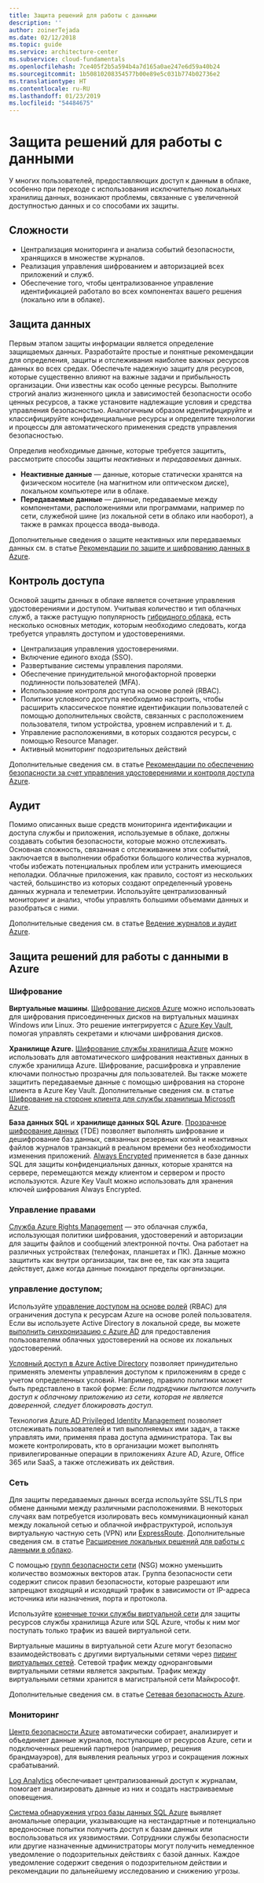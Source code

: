 ```yaml
---
title: Защита решений для работы с данными
description: ''
author: zoinerTejada
ms.date: 02/12/2018
ms.topic: guide
ms.service: architecture-center
ms.subservice: cloud-fundamentals
ms.openlocfilehash: 7ce405f2b5a594b4a7d165a0ae247e6d59a40b24
ms.sourcegitcommit: 1b50810208354577b00e89e5c031b774b02736e2
ms.translationtype: HT
ms.contentlocale: ru-RU
ms.lasthandoff: 01/23/2019
ms.locfileid: "54484675"
---
```

# <a name="securing-data-solutions"></a>Защита решений для работы с данными

У многих пользователей, предоставляющих доступ к данным в облаке, особенно при переходе с использования исключительно локальных хранилищ данных, возникают проблемы, связанные с увеличенной доступностью данных и со способами их защиты.

## <a name="challenges"></a>Сложности

- Централизация мониторинга и анализа событий безопасности, хранящихся в множестве журналов.
- Реализация управления шифрованием и авторизацией всех приложений и служб.
- Обеспечение того, чтобы централизованное управление идентификацией работало во всех компонентах вашего решения (локально или в облаке).

## <a name="data-protection"></a>Защита данных

Первым этапом защиты информации является определение защищаемых данных. Разработайте простые и понятные рекомендации для определения, защиты и отслеживания наиболее важных ресурсов данных во всех средах. Обеспечьте надежную защиту для ресурсов, которые существенно влияют на важные задачи и прибыльность организации. Они известны как особо ценные ресурсы. Выполните строгий анализ жизненного цикла и зависимостей безопасности особо ценных ресурсов, а также установите надлежащие условия и средства управления безопасностью. Аналогичным образом идентифицируйте и классифицируйте конфиденциальные ресурсы и определите технологии и процессы для автоматического применения средств управления безопасностью.

Определив необходимые данные, которые требуется защитить, рассмотрите способы защиты *неактивных* и *передаваемых* данных.

- **Неактивные данные** — данные, которые статически хранятся на физическом носителе (на магнитном или оптическом диске), локальном компьютере или в облаке.
- **Передаваемые данные** — данные, передаваемые между компонентами, расположениями или программами, например по сети, служебной шине (из локальной сети в облако или наоборот), а также в рамках процесса ввода-вывода.

Дополнительные сведения о защите неактивных или передаваемых данных см. в статье [Рекомендации по защите и шифрованию данных в Azure](/azure/security/azure-security-data-encryption-best-practices).

## <a name="access-control"></a>Контроль доступа

Основой защиты данных в облаке является сочетание управления удостоверениями и доступом. Учитывая количество и тип облачных служб, а также растущую популярность [гибридного облака](../scenarios/hybrid-on-premises-and-cloud.md), есть несколько основных методик, которым необходимо следовать, когда требуется управлять доступом и удостоверениями.

- Централизация управления удостоверениями.
- Включение единого входа (SSO).
- Развертывание системы управления паролями.
- Обеспечение принудительной многофакторной проверки подлинности пользователей (MFA).
- Использование контроля доступа на основе ролей (RBAC).
- Политики условного доступа необходимо настроить, чтобы расширить классическое понятие идентификации пользователей с помощью дополнительных свойств, связанных с расположением пользователя, типом устройства, уровнем исправлений и т. д.
- Управление расположениями, в которых создаются ресурсы, с помощью Resource Manager.
- Активный мониторинг подозрительных действий

Дополнительные сведения см. в статье [Рекомендации по обеспечению безопасности за счет управления удостоверениями и контроля доступа Azure](/azure/security/azure-security-identity-management-best-practices).

## <a name="auditing"></a>Аудит

Помимо описанных выше средств мониторинга идентификации и доступа службы и приложения, используемые в облаке, должны создавать события безопасности, которые можно отслеживать. Основная сложность, связанная с отслеживанием этих событий, заключается в выполнении обработки большого количества журналов, чтобы избежать потенциальных проблем или устранить имеющиеся неполадки. Облачные приложения, как правило, состоят из нескольких частей, большинство из которых создают определенный уровень данных журнала и телеметрии. Используйте централизованный мониторинг и анализ, чтобы управлять большими объемами данных и разобраться с ними.

Дополнительные сведения см. в статье [Ведение журналов и аудит Azure](/azure/security/azure-log-audit).

## <a name="securing-data-solutions-in-azure"></a>Защита решений для работы с данными в Azure

### <a name="encryption"></a>Шифрование

**Виртуальные машины**. [Шифрование дисков Azure](/azure/security/azure-security-disk-encryption) можно использовать для шифрования присоединенных дисков на виртуальных машинах Windows или Linux. Это решение интегрируется с [Azure Key Vault](/azure/key-vault/), помогая управлять секретами и ключами шифрования дисков.

**Хранилище Azure.** [Шифрование службы хранилища Azure](/azure/storage/common/storage-service-encryption) можно использовать для автоматического шифрования неактивных данных в службе хранилища Azure. Шифрование, расшифровка и управление ключами полностью прозрачны для пользователей. Вы также можете защитить передаваемые данные с помощью шифрования на стороне клиента в Azure Key Vault. Дополнительные сведения см. в статье [Шифрование на стороне клиента для службы хранилища Microsoft Azure](/azure/storage/common/storage-client-side-encryption).

**База данных SQL** и **хранилище данных SQL Azure**. [Прозрачное шифрование данных](/sql/relational-databases/security/encryption/transparent-data-encryption-azure-sql) (TDE) позволяет выполнять шифрование и дешифрование баз данных, связанных резервных копий и неактивных файлов журналов транзакций в реальном времени без необходимости изменения приложений. [Always Encrypted](/azure/sql-database/sql-database-always-encrypted-azure-key-vault) применяется в базе данных SQL для защиты конфиденциальных данных, которые хранятся на сервере, перемещаются между клиентом и сервером и просто используются. Azure Key Vault можно использовать для хранения ключей шифрования Always Encrypted.

### <a name="rights-management"></a>Управление правами

[Служба Azure Rights Management](/information-protection/understand-explore/what-is-azure-rms) — это облачная служба, использующая политики шифрования, удостоверений и авторизации для защиты файлов и сообщений электронной почты. Она работает на различных устройствах (телефонах, планшетах и ПК). Данные можно защитить как внутри организации, так вне ее, так как эта защита действует, даже когда данные покидают пределы организации.

### <a name="access-control"></a>управление доступом;

Используйте [управление доступом на основе ролей](/azure/active-directory/role-based-access-control-what-is) (RBAC) для ограничения доступа к ресурсам Azure на основе ролей пользователя. Если вы используете Active Directory в локальной среде, вы можете [выполнить синхронизацию с Azure AD](/azure/active-directory/active-directory-hybrid-identity-design-considerations-directory-sync-requirements) для предоставления пользователям облачных удостоверений на основе их локальных удостоверений.

[Условный доступ в Azure Active Directory](/azure/active-directory/active-directory-conditional-access-azure-portal) позволяет принудительно применять элементы управления доступом к приложениям в среде с учетом определенных условий. Например, правило политики может быть представлено в такой форме: _Если подрядчики пытаются получить доступ к облачному приложению из сети, которая не является доверенной, следует блокировать доступ._

Технология [Azure AD Privileged Identity Management](/azure/active-directory/active-directory-privileged-identity-management-configure) позволяет отслеживать пользователей и тип выполняемых ими задач, а также управлять ими, применяя права доступа администратора. Так вы можете контролировать, кто в организации может выполнять привилегированные операции в приложениях Azure AD, Azure, Office 365 или SaaS, а также отслеживать их действия.

### <a name="network"></a>Сеть

Для защиты передаваемых данных всегда используйте SSL/TLS при обмене данными между различными расположениями. В некоторых случаях вам потребуется изолировать весь коммуникационный канал между локальной сетью и облачной инфраструктурой, используя виртуальную частную сеть (VPN) или [ExpressRoute](/azure/expressroute/). Дополнительные сведения см. в статье [Расширение локальных решений для работы с данными в облако](../scenarios/hybrid-on-premises-and-cloud.md).

С помощью [групп безопасности сети](/azure/virtual-network/virtual-networks-nsg) (NSG) можно уменьшить количество возможных векторов атак. Группа безопасности сети содержит список правил безопасности, которые разрешают или запрещают входящий и исходящий трафик в зависимости от IP-адреса источника или назначения, порта и протокола.

Используйте [конечные точки службы виртуальной сети](/azure/virtual-network/virtual-network-service-endpoints-overview) для защиты ресурсов службы хранилища Azure или SQL Azure, чтобы к ним мог поступать только трафик из вашей виртуальной сети.

Виртуальные машины в виртуальной сети Azure могут безопасно взаимодействовать с другими виртуальными сетями через [пиринг виртуальных сетей](/azure/virtual-network/virtual-network-peering-overview). Сетевой трафик между одноранговыми виртуальными сетями является закрытым. Трафик между виртуальными сетями хранится в магистральной сети Майкрософт.

Дополнительные сведения см. в статье [Сетевая безопасность Azure](/azure/security/azure-network-security).

### <a name="monitoring"></a>Мониторинг

[Центр безопасности Azure](/azure/security-center/security-center-intro) автоматически собирает, анализирует и объединяет данные журналов, поступающие от ресурсов Azure, сети и подключенных решений партнеров (например, решения брандмауэров), для выявления реальных угроз и сокращения ложных срабатываний.

[Log Analytics](/azure/log-analytics/log-analytics-overview) обеспечивает централизованный доступ к журналам, помогает анализировать данные из них и создать настраиваемые оповещения.

[Система обнаружения угроз базы данных SQL Azure](/azure/sql-database/sql-database-threat-detection) выявляет аномальные операции, указывающие на нестандартные и потенциально вредоносные попытки получить доступ к базам данных или воспользоваться их уязвимостями. Сотрудники службы безопасности или другие назначенные администраторы могут получить немедленное уведомление о подозрительных действиях с базой данных. Каждое уведомление содержит сведения о подозрительном действии и рекомендации по дальнейшему исследованию и снижению угрозы.
